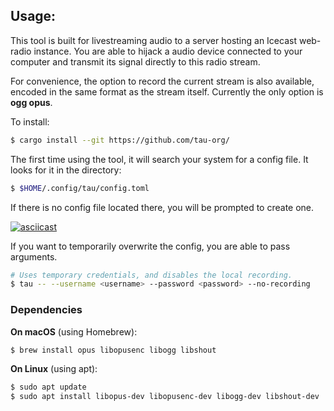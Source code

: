 ## Usage:
This tool is built for livestreaming audio to a server hosting an Icecast
web-radio instance. You are able to hijack a audio device connected to your
computer and transmit its signal directly to this radio stream. 

For convenience, the option to record the current stream is also available,
encoded in the same format as the stream itself. Currently the only option is
**ogg opus**.

To install:
```bash
$ cargo install --git https://github.com/tau-org/
```

The first time using the tool, it will search your system for a config file. 
It looks for it in the directory:
```bash
$ $HOME/.config/tau/config.toml
```

If there is no config file located there, you will be prompted to create one. 

[![asciicast](https://asciinema.org/a/RxokdZfrGrOcx143FQRiKbV2r.svg)](https://asciinema.org/a/RxokdZfrGrOcx143FQRiKbV2r)


If you want to temporarily overwrite the config, you are able to pass arguments.

```bash
# Uses temporary credentials, and disables the local recording. 
$ tau -- --username <username> --password <password> --no-recording
```

### Dependencies

**On macOS** (using Homebrew):
```bash
$ brew install opus libopusenc libogg libshout
```

**On Linux** (using apt):
```bash
$ sudo apt update
$ sudo apt install libopus-dev libopusenc-dev libogg-dev libshout-dev
```
